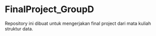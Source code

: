 # FinalProject_GroupD

Repository ini dibuat untuk mengerjakan final project dari mata kuliah struktur data.

